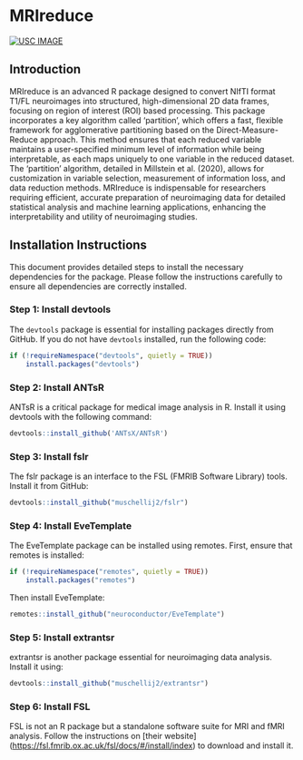 MRIreduce
================

<!-- badges: start -->

[![USC
IMAGE](https://raw.githubusercontent.com/USCbiostats/badges/master/tommy-image-badge.svg)](https://image.usc.edu)
<!-- badges: end -->

## Introduction

MRIreduce is an advanced R package designed to convert NIfTI format
T1/FL neuroimages into structured, high-dimensional 2D data frames,
focusing on region of interest (ROI) based processing. This package
incorporates a key algorithm called ‘partition’, which offers a fast,
flexible framework for agglomerative partitioning based on the
Direct-Measure-Reduce approach. This method ensures that each reduced
variable maintains a user-specified minimum level of information while
being interpretable, as each maps uniquely to one variable in the
reduced dataset. The ‘partition’ algorithm, detailed in Millstein et
al. (2020), allows for customization in variable selection, measurement
of information loss, and data reduction methods. MRIreduce is
indispensable for researchers requiring efficient, accurate preparation
of neuroimaging data for detailed statistical analysis and machine
learning applications, enhancing the interpretability and utility of
neuroimaging studies.

## Installation Instructions

This document provides detailed steps to install the necessary
dependencies for the package. Please follow the instructions carefully
to ensure all dependencies are correctly installed.

### Step 1: Install devtools

The `devtools` package is essential for installing packages directly
from GitHub. If you do not have `devtools` installed, run the following
code:

``` r
if (!requireNamespace("devtools", quietly = TRUE))
    install.packages("devtools")
```

### Step 2: Install ANTsR

ANTsR is a critical package for medical image analysis in R. Install it
using devtools with the following command:

``` r
devtools::install_github('ANTsX/ANTsR')
```

### Step 3: Install fslr

The fslr package is an interface to the FSL (FMRIB Software Library)
tools. Install it from GitHub:

``` r
devtools::install_github("muschellij2/fslr")
```

### Step 4: Install EveTemplate

The EveTemplate package can be installed using remotes. First, ensure
that remotes is installed:

``` r
if (!requireNamespace("remotes", quietly = TRUE))
    install.packages("remotes")
```

Then install EveTemplate:

``` r
remotes::install_github("neuroconductor/EveTemplate")
```

### Step 5: Install extrantsr

extrantsr is another package essential for neuroimaging data analysis.
Install it using:

``` r
devtools::install_github("muschellij2/extrantsr")
```

### Step 6: Install FSL

FSL is not an R package but a standalone software suite for MRI and fMRI
analysis. Follow the instructions on \[their website\]
(<https://fsl.fmrib.ox.ac.uk/fsl/docs/#/install/index>) to download and
install it.
